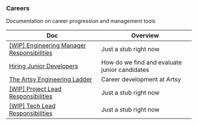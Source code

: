 ### Careers

Documentation on career progression and management tools

<!-- prettier-ignore-start -->
<!-- start_toc -->
| Doc | Overview |
|--|--|
| [[WIP] Engineering Manager Responsibilities](/careers/engineering-managers.md#readme) | Just a stub right now |
| [Hiring Junior Developers](/careers/juniors.md#readme) | How do we find and evaluate junior candidates |
| [The Artsy Engineering Ladder](/careers/ladder.md#readme) | Career development at Artsy |
| [[WIP] Project Lead Responsibilities](/careers/project-lead.md#readme) | Just a stub right now |
| [[WIP] Tech Lead Responsibilities](/careers/tech-lead.md#readme) | Just a stub right now |
<!-- end_toc -->
<!-- prettier-ignore-end -->
